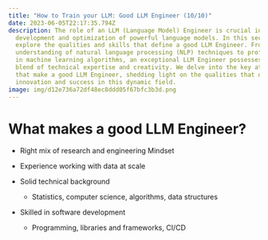 ```yaml
---
title: "How to Train your LLM: Good LLM Engineer (10/10)"
date: 2023-06-05T22:17:35.794Z
description: The role of an LLM (Language Model) Engineer is crucial in the
  development and optimization of powerful language models. In this section, we
  explore the qualities and skills that define a good LLM Engineer. From a deep
  understanding of natural language processing (NLP) techniques to proficiency
  in machine learning algorithms, an exceptional LLM Engineer possesses a unique
  blend of technical expertise and creativity. We delve into the key attributes
  that make a good LLM Engineer, shedding light on the qualities that drive
  innovation and success in this dynamic field.
image: img/d12e736a72df48ec8ddd05f67bfc3b3d.png
---
```

# W﻿hat makes a good LLM Engineer?

* Right mix of research and engineering Mindset
* E﻿xperience working with data at scale
* S﻿olid technical background

  * S﻿tatistics, computer science, algorithms, data structures
* Skilled in software development

  * P﻿rogramming, libraries and frameworks, CI/CD